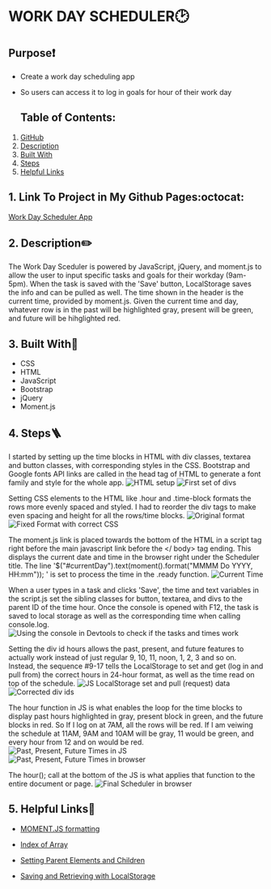 # WORK DAY SCHEDULER🕑

## Purpose❗
 * Create a work day scheduling app 
 * So users can access it to log in goals for hour of their work day


   ## Table of Contents:
1. [ GitHub ](#link-to-my-page)
2. [ Description ](#desc)
3. [ Built With ](#built-with)
4. [ Steps ](#steps)
5. [ Helpful Links ](#help)

 <a name="link-to-my-page"></a>
 ## 1. Link To Project in My Github Pages:octocat:
[Work Day Scheduler App](https://verokoles.github.io/work-day-scheduler/)



<a name="desc"></a>
## 2. Description✏️
The Work Day Sceduler is powered by JavaScript, jQuery, and moment.js to allow the user to input specific tasks and goals for their workday (9am-5pm). When the task is saved with the 'Save' button, LocalStorage saves the info and can be pulled as well. The time shown in the header is the current time, provided by moment.js. Given the current time and day, whatever row is in the past will be highlighted gray, present will be green, and future will be hihglighted red.
 

<a name="built-with"></a>
## 3. Built With🔨
 * CSS
 * HTML
 * JavaScript
 * Bootstrap
 * jQuery
 * Moment.js
  
<a name="steps"></a>
 ## 4. Steps:ladder:

   I started by setting up the time blocks in HTML with div classes, textarea and button classes, with corresponding styles in the CSS. Bootstrap and Google fonts API links are called in the head tag of HTML to generate a font family and style for the whole app.
 ![HTML setup](assets/begin-schedule.png)
 ![First set of divs](assets/div-class-1.png)

   Setting CSS elements to the HTML like .hour and .time-block formats the rows more evenly spaced and styled. I had to reorder the div tags to make even spacing and height for all the rows/time blocks.
 ![Original format](assets/CSS-style-old.png)
 ![Fixed Format with correct CSS](assets/CSS-styling.png)

   The moment.js link is placed towards the bottom of the HTML in a script tag right before the main javascript link before the </ body> tag ending. This displays the current date and time in the browser right under the Scheduler title. The line '$("#currentDay").text(moment().format("MMMM Do YYYY, HH:mm")); ' is set to process the time in the .ready function.
 ![Current Time](assets/momentjs-save-function.png)

   When a user types in a task and  clicks 'Save', the time and text variables in the script.js set the sibling classes for button, textarea, and divs to the parent ID of the time hour. Once the console is opened with F12, the task is saved to local storage as well as the corresponding time when calling console.log.
 ![Using the console in Devtools to check if the tasks and times work](assets/console-log-tasks.png)

   Setting the div id hours allows the past, present, and future features to actually work instead of just  regular 9, 10, 11, noon, 1, 2, 3 and so on. Instead, the sequence #9-17 tells the LocalStorage to set and get (log in and pull from) the correct hours in 24-hour format, as well as the time read on top of the schedule.
![JS LocalStorage set and pull (request) data](assets/local-stor-and-looping-time.png)
![Corrected div ids](assets/fixed-div-html.png)

The hour function in JS is what enables the loop for the time blocks to display past hours highlighted in gray, present block in green, and the future blocks in red. So If I log on at 7AM, all the rows will be red. If I am veiwing the schedule at 11AM, 9AM and 10AM will be gray, 11 would be green, and every hour from 12 and on would be red.
![Past, Present, Future Times in JS](assets/past-pres-fut-js.png)
![Past, Present, Future Times in browser](assets/past-present-future.png)

The hour(); call at the bottom of the JS is what applies that function to the entire document or page.
![Final Scheduler in browser](assets/final.png)

<a name="help"></a>
  ## 5. Helpful Links:link:

 * [MOMENT.JS formatting](https://stackoverflow.com/questions/12970284/moment-js-24h-format) 
  
 * [Index of Array](https://www.w3schools.com/jsref/jsref_indexof_array.asp)


 * [Setting Parent Elements and Children](https://stackoverflow.com/questions/10260667/jquery-get-parent-parent-id#:~:text=%24(this).-,parent().,id%20of%20the%20parent's%20parent)


 * [Saving and Retrieving with LocalStorage](https://www.js-tutorials.com/javascript-tutorial/how-to-use-local-storage-with-javascript/)






